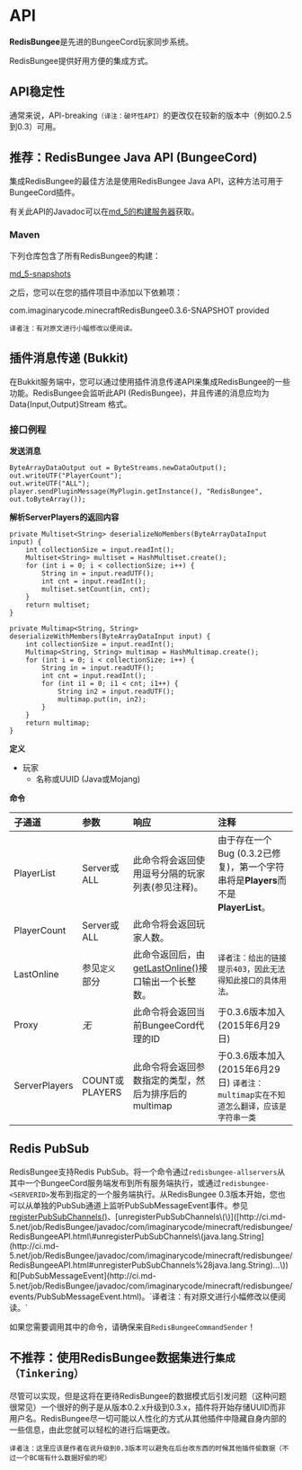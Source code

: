 # API

**RedisBungee**是先进的BungeeCord玩家同步系统。

RedisBungee提供好用方便的集成方式。

## API稳定性

通常来说，API-breaking`（译注：破坏性API）`的更改仅在较新的版本中（例如0.2.5到0.3）可用。

## 推荐：RedisBungee Java API \(BungeeCord\)

集成RedisBungee的最佳方法是使用RedisBungee Java API，这种方法可用于BungeeCord插件。

有关此API的Javadoc可以在[md\_5的构建服务器](http://ci.md-5.net/job/RedisBungee/javadoc/com/imaginarycode/minecraft/redisbungee/RedisBungeeAPI.html)获取。

### Maven

下列仓库包含了所有RedisBungee的构建：

[md\_5-snapshots](http://repo.md-5.net/content/repositories/snapshots/)

之后，您可以在您的插件项目中添加以下依赖项：

com.imaginarycode.minecraftRedisBungee0.3.6-SNAPSHOT provided

`译者注：有对原文进行小幅修改以便阅读。`

## 插件消息传递 \(Bukkit\)

在Bukkit服务端中，您可以通过使用插件消息传递API来集成RedisBungee的一些功能。RedisBungee会监听此API \(RedisBungee\)，并且传递的消息应均为 Data{Input,Output}Stream 格式。

### 接口例程

**发送消息**

```text
ByteArrayDataOutput out = ByteStreams.newDataOutput();
out.writeUTF("PlayerCount");
out.writeUTF("ALL");
player.sendPluginMessage(MyPlugin.getInstance(), "RedisBungee", out.toByteArray());
```

**解析ServerPlayers的返回内容**

```text
private Multiset<String> deserializeNoMembers(ByteArrayDataInput input) {
    int collectionSize = input.readInt();
    Multiset<String> multiset = HashMultiset.create();
    for (int i = 0; i < collectionSize; i++) {
        String in = input.readUTF();
        int cnt = input.readInt();
        multiset.setCount(in, cnt);
    }
    return multiset;
}

private Multimap<String, String> deserializeWithMembers(ByteArrayDataInput input) {
    int collectionSize = input.readInt();
    Multimap<String, String> multimap = HashMultimap.create();
    for (int i = 0; i < collectionSize; i++) {
        String in = input.readUTF();
        int cnt = input.readInt();
        for (int i1 = 0; i1 < cnt; i1++) {
            String in2 = input.readUTF();
            multimap.put(in, in2);
        }
    }
    return multimap;
}
```

**定义**

* 玩家
  * 名称或UUID \(Java或Mojang\)

**命令**

| 子通道 | 参数 | 响应 | 注释 |
| :--- | :--- | :--- | :--- |
| PlayerList | Server或ALL | 此命令将会返回使用逗号分隔的玩家列表\(参见注释\)。| 由于存在一个Bug \(0.3.2已修复\)，第一个字符串将是**Players**而不是**PlayerList**。 |
| PlayerCount | Server或ALL | 此命令将会返回玩家人数。 |  |
| LastOnline | 参见`定义`部分 | 此命令返回后，由[getLastOnline\(\)](http://ci.md-5.net/job/RedisBungee/javadoc/com/imaginarycode/minecraft/redisbungee/RedisBungeeAPI.html#getLastOnline%28java.util.UUID%29)接口输出一个长整数。 | `译者注：给出的链接提示403，因此无法得知此接口的具体用法。` |
| Proxy | _无_ | 此命令将会返回当前BungeeCord代理的ID | 于0.3.6版本加入 \(2015年6月29日\) |
| ServerPlayers | COUNT或PLAYERS | 此命令将会返回参数指定的类型，然后为排序后的multimap | 于0.3.6版本加入 \(2015年6月29日\)  `译者注：multimap实在不知道怎么翻译，应该是字符串一类` |

## Redis PubSub

RedisBungee支持Redis PubSub。将一个命令通过`redisbungee-allservers`从其中一个BungeeCord服务端发布到所有服务端执行，或通过`redisbungee-<SERVERID>`发布到指定的一个服务端执行。从RedisBungee 0.3版本开始，您也可以从单独的PubSub通道上监听PubSubMessageEvent事件。参见[registerPubSubChannels\(\)]([http://ci.md-5.net/job/RedisBungee/javadoc/com/imaginarycode/minecraft/redisbungee/RedisBungeeAPI.html\#registerPubSubChannels\(java.lang.String](http://ci.md-5.net/job/RedisBungee/javadoc/com/imaginarycode/minecraft/redisbungee/RedisBungeeAPI.html#registerPubSubChannels%28java.lang.String)...)、[unregisterPubSubChannels\(\)]([http://ci.md-5.net/job/RedisBungee/javadoc/com/imaginarycode/minecraft/redisbungee/RedisBungeeAPI.html\#unregisterPubSubChannels\(java.lang.String](http://ci.md-5.net/job/RedisBungee/javadoc/com/imaginarycode/minecraft/redisbungee/RedisBungeeAPI.html#unregisterPubSubChannels%28java.lang.String)...\))和[PubSubMessageEvent](http://ci.md-5.net/job/RedisBungee/javadoc/com/imaginarycode/minecraft/redisbungee/events/PubSubMessageEvent.html)。`译者注：有对原文进行小幅修改以便阅读。`

如果您需要调用其中的命令，请确保来自`RedisBungeeCommandSender`！

## 不推荐：使用RedisBungee数据集进行``集成（Tinkering）``

尽管可以实现，但是这将在更待RedisBungee的数据模式后引发问题（这种问题很常见）一个很好的例子是从版本0.2.x升级到0.3.x，插件将开始存储UUID而非用户名。RedisBungee尽一切可能以人性化的方式从其他插件中隐藏自身内部的一些信息，由此您就可以轻松的进行后端更改。

`译者注：这里应该是作者在说升级到0.3版本可以避免在后台改东西的时候其他插件偷数据（不过一个BC端有什么数据好偷的呢）`

